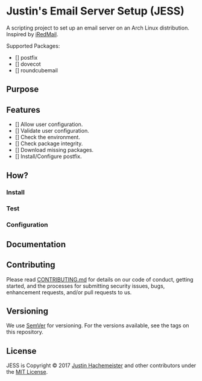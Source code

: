# Justin's Email Server Setup (JESS)

A scripting project to set up an email server on an Arch Linux distribution. Inspired by [iRedMail](https://bitbucket.org/zhb/iredmail).

Supported Packages:

- [] postfix
- [] dovecot
- [] roundcubemail

## Purpose

## Features

- [] Allow user configuration.
- [] Validate user configuration.
- [] Check the environment.
- [] Check package integrity.
- [] Download missing packages.
- [] Install/Configure postfix.

## How?

### Install

### Test

### Configuration

## Documentation

## Contributing

Please read [CONTRIBUTING.md](CONTRIBUTING.md) for details on our code of conduct, getting started, and the processes for submitting security issues, bugs, enhancement requests, and/or pull requests to us.

## Versioning

We use [SemVer](http://semver.org/) for versioning. For the versions available, see the tags on this repository.

## License

JESS is Copyright &copy; 2017 [Justin Hachemeister](https://jhache.me) and other contributors under the [MIT License](LICENSE).
